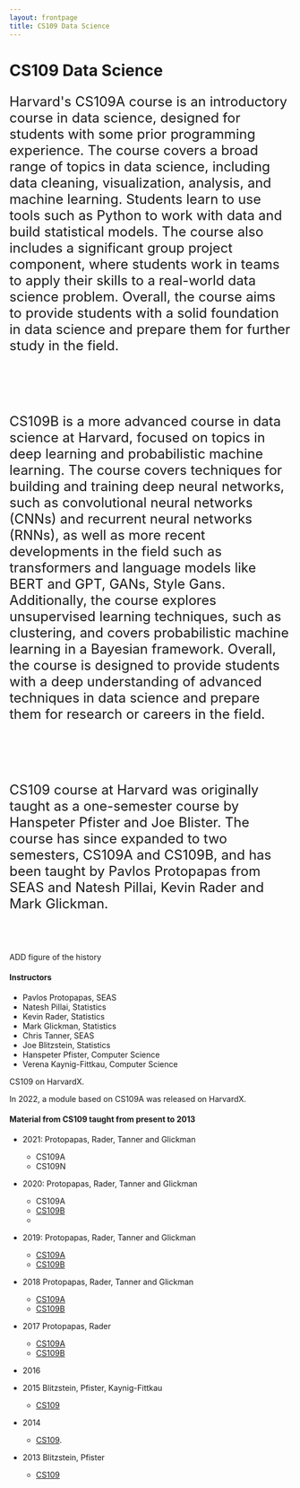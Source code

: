 ```yaml
---
layout: frontpage
title: CS109 Data Science
---
```


# CS109 Data Science
<font size="5"> 

Harvard's CS109A course is an introductory course in data science, designed for students with some prior programming experience. The course covers a broad range of topics in data science, including data cleaning, visualization, analysis, and machine learning. Students learn to use tools such as Python to work with data and build statistical models. The course also includes a significant group project component, where students work in teams to apply their skills to a real-world data science problem. Overall, the course aims to provide students with a solid foundation in data science and prepare them for further study in the field.

<br/><br/>

CS109B is a more advanced course in data science at Harvard, focused on topics in deep learning and probabilistic machine learning. The course  covers techniques for building and training deep neural networks, such as convolutional neural networks (CNNs) and recurrent neural networks (RNNs), as well as more recent developments in the field such as transformers and language models like BERT and GPT, GANs, Style Gans. Additionally, the course  explores unsupervised learning techniques, such as clustering, and covers probabilistic machine learning in a Bayesian framework. Overall, the course is  designed to provide students with a deep understanding of advanced techniques in data science and prepare them for research or careers in the field.

<br/>

<br/>

CS109 course at Harvard was originally taught as a one-semester course by Hanspeter Pfister and Joe Blister. The course has since expanded to two semesters, CS109A and CS109B, and has been taught by Pavlos Protopapas from SEAS and Natesh Pillai, Kevin Rader and Mark Glickman.  

</font>

<br/><br/>



ADD figure of the history 

#### Instructors

* Pavlos Protopapas, SEAS 
* Natesh Pillai, Statistics
* Kevin Rader, Statistics
* Mark Glickman, Statistics
* Chris Tanner, SEAS
* Joe Blitzstein, Statistics 
* Hanspeter Pfister, Computer Science
* Verena Kaynig-Fittkau, Computer Science 



CS109 on HarvardX. 

In 2022, a module based on CS109A was released on HarvardX. 



#### Material from CS109 taught from present to 2013



* 2021: Protopapas, Rader, Tanner and Glickman  
  * CS109A
  * CS109N 

* 2020: Protopapas, Rader, Tanner and Glickman 
	* CS109A
	* [CS109B](https://harvard-iacs.github.io/2020-CS109B)
	* 
* 2019: Protopapas, Rader, Tanner and Glickman 
	* [CS109A](https://harvard-iacs.github.io/2019-CS109A)
	* [CS109B](https://harvard-iacs.github.io/2019-CS109B)
* 2018 Protopapas, Rader, Tanner and Glickman 
	* [CS109A](https://harvard-iacs.github.io/2018-CS109A)
	* [CS109B](https://harvard-iacs.github.io/2018-CS109B)
* 2017 Protopapas, Rader
	* [CS109A](https://harvard-iacs.github.io/2017-CS109A/)
	* [CS109B](https://harvard-iacs.github.io/2017-CS109A/)
* 2016 
* 2015 Blitzstein, Pfister, Kaynig-Fittkau
	* [CS109](https://github.com/cs109/2015) 
* 2014 
	* [CS109](http://cs109.github.io/2014/index.html).
* 2013 Blitzstein, Pfister
	* [CS109](https://github.com/cs109/content)

